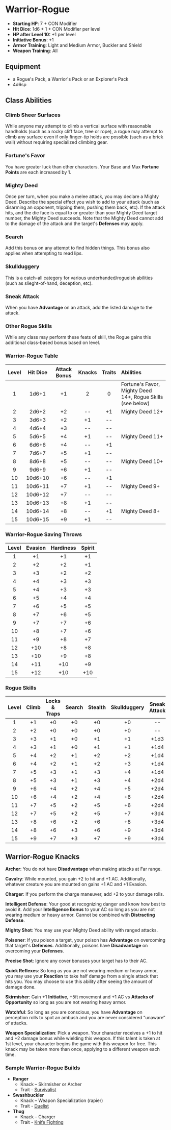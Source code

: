 # Warrior-Rogue

- **Starting HP**: 7 + CON Modifier
- **Hit Dice**: 1d6 + 1 + CON Modifier per level
- **HP after Level 10:** +1 per level
- **Initiative Bonus**: +1
- **Armor Training**: Light and Medium Armor, Buckler and Shield
- **Weapon Training**: All

## Equipment
- a Rogue's Pack, a Warrior's Pack or an Explorer's Pack
- 4d6sp

## Class Abilities

### Climb Sheer Surfaces
While anyone may attempt to climb a vertical surface with reasonable handholds (such as a rocky cliff face, tree or rope), a rogue may attempt to climb any surface even if only finger-tip holds are possible (such as a brick wall) without requiring specialized climbing gear.

### Fortune's Favor
You have greater luck than other characters.  Your Base and Max **Fortune Points** are each increased by 1.

### Mighty Deed
Once per turn, when you make a melee attack, you may declare a Mighty Deed.  Describe the special effect you wish to add to your attack (such as disarming an opponent, tripping them, pushing them back, etc).  If the attack hits, and the die face is equal to or greater than your Mighty Deed target number, the Mighty Deed succeeds.  Note that the Mighty Deed cannot add to the damage of the attack and the target's **Defenses** may apply.

### Search
Add this bonus on any attempt to find hidden things.  This bonus also applies when attempting to read lips.

### Skullduggery
This is a catch-all category for various underhanded/rogueish abilities (such as slieght-of-hand, deception, etc).

### Sneak Attack
When you have **Advantage** on an attack, add the listed damage to the attack.

### Other Rogue Skills
While any class may perform these feats of skill, the Rogue gains this additional class-based bonus based on level.

### Warrior-Rogue Table
| Level | Hit Dice | Attack Bonus | Knacks | Traits | Abilities |
|:-----:|:--------:|:------------:|:------:|:------:|:----------|
|    1  |   1d6+1  |      +1      |    2   |    0   | Fortune's Favor, Mighty Deed 14+, Rogue Skills (see below) |
|    2  |   2d6+2  |      +2      |   --   |   +1   | Mighty Deed 12+ |
|    3  |   3d6+3  |      +2      |   +1   |   --   |  |
|    4  |   4d6+4  |      +3      |   --   |   --   |  |
|    5  |   5d6+5  |      +4      |   +1   |   --   | Mighty Deed 11+ |
|    6  |   6d6+6  |      +4      |   --   |   +1   |  |
|    7  |   7d6+7  |      +5      |   +1   |   --   |  |
|    8  |   8d6+8  |      +5      |   --   |   --   | Mighty Deed 10+ |
|    9  |   9d6+9  |      +6      |   +1   |   --   |  |
|   10  |  10d6+10 |      +6      |   --   |   +1   |  |
|   11  |  10d6+11 |      +7      |   +1   |   --   | Mighty Deed 9+  |
|   12  |  10d6+12 |      +7      |   --   |   --   |  |
|   13  |  10d6+13 |      +8      |   +1   |   --   |  |
|   14  |  10d6+14 |      +8      |   --   |   +1   | Mighty Deed 8+  |
|   15  |  10d6+15 |      +9      |   +1   |   --   |  |

### Warrior-Rogue Saving Throws
| Level | Evasion | Hardiness | Spirit |
|:-----:|:-------:|:---------:|:------:|
|   1   |    +1   |     +1    |   +1   |
|   2   |    +2   |     +2    |   +1   |
|   3   |    +3   |     +2    |   +2   |
|   4   |    +4   |     +3    |   +3   |
|   5   |    +4   |     +3    |   +3   |
|   6   |    +5   |     +4    |   +4   |
|   7   |    +6   |     +5    |   +5   |
|   8   |    +7   |     +6    |   +5   |
|   9   |    +7   |     +7    |   +6   |
|  10   |    +8   |     +7    |   +6   |
|  11   |    +9   |     +8    |   +7   |
|  12   |   +10   |     +8    |   +8   |
|  13   |   +10   |     +9    |   +8   |
|  14   |   +11   |    +10    |   +9   |
|  15   |   +12   |    +10    |  +10   |

### Rogue Skills
| Level | Climb | Locks & Traps | Search | Stealth | Skullduggery | Sneak Attack |
|:-----:|:-----:|:-------------:|:------:|:-------:|:------------:|:------------:|
|   1   |  +1   |  +0           |   +0   |   +0    |      +0      |      --      |
|   2   |  +2   |  +0           |   +0   |   +0    |      +0      |      --      |
|   3   |  +3   |  +1           |   +0   |   +1    |      +1      |    +1d3      |
|   4   |  +3   |  +1           |   +0   |   +1    |      +1      |    +1d4      |
|   5   |  +4   |  +2           |   +1   |   +2    |      +2      |    +1d4      |
|   6   |  +4   |  +2           |   +1   |   +2    |      +3      |    +1d4      |
|   7   |  +5   |  +3           |   +1   |   +3    |      +4      |    +1d4      |
|   8   |  +5   |  +3           |   +1   |   +3    |      +4      |    +2d4      |
|   9   |  +6   |  +4           |   +2   |   +4    |      +5      |    +2d4      |
|  10   |  +6   |  +4           |   +2   |   +4    |      +6      |    +2d4      |
|  11   |  +7   |  +5           |   +2   |   +5    |      +6      |    +2d4      |
|  12   |  +7   |  +5           |   +2   |   +5    |      +7      |    +3d4      |
|  13   |  +8   |  +6           |   +2   |   +6    |      +8      |    +3d4      |
|  14   |  +8   |  +6           |   +3   |   +6    |      +9      |    +3d4      |
|  15   |  +9   |  +7           |   +3   |   +7    |      +9      |    +3d4      |

## Warrior-Rogue Knacks

**Archer**: You do not have **Disadvantage** when making attacks at Far range.

**Cavalry**: While mounted, you gain +2 to hit and +1 AC. Additionally, whatever creature you are mounted on gains +1 AC and +1 Evasion.

**Charger**: If you perform the charge maneuver, add +2 to your damage rolls.

**Intelligent Defense**: Your good at recognizing danger and know how best to avoid it. Add your **Intelligence Bonus** to your AC so long as you are not wearing medium or heavy armor. Cannot be combined with **Distracting Defense**.

**Mighty Shot**: You may use your Mighty Deed ability with ranged attacks.

**Poisoner**: If you poison a target, your poison has **Advantage** on overcoming that target's **Defenses**.  Additionally, poisons have **Disadvantage** on overcoming your **Defenses**.

**Precise Shot**: Ignore any cover bonuses your target has to their AC.

**Quick Reflexes**: So long as you are not wearing medium or heavy armor, you may use your **Reaction** to take half damage from a single attack that hits you.  You may choose to use this ability after seeing the amount of damage done.

**Skirmisher**: Gain +1 **Initiative**, +5ft movement and +1 AC vs **Attacks of Opportunity** so long as you are not wearing heavy armor.

**Watchful**: So long as you are conscious, you have **Advantage** on perception rolls to spot an ambush and you are never considered “unaware” of attacks.

**Weapon Specialization**:  Pick a weapon. Your character receives a +1 to hit and +2 damage bonus while wielding this weapon. If this talent is taken at 1st level, your character begins the game with this weapon for free. This knack may be taken more than once, applying to a different weapon each time.

### Sample Warrior-Rogue Builds
- **Ranger** 
	- Knack – Skirmisher or Archer
	- Trait - [Survivalist](Traits.md#survivalist)
- **Swashbuckler** 
	- Knack – Weapon Specialization (rapier)
	- Trait - [Duelist](Traits.md#duelist)
- **Thug** 
	- Knack – Charger
	- Trait - [Knife Fighting](Traits.md#knife-fighting)
